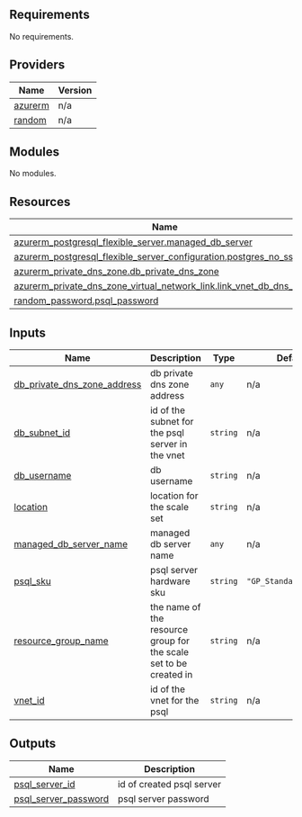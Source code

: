 <!-- BEGIN_TF_DOCS -->
## Requirements

No requirements.

## Providers

| Name | Version |
|------|---------|
| <a name="provider_azurerm"></a> [azurerm](#provider\_azurerm) | n/a |
| <a name="provider_random"></a> [random](#provider\_random) | n/a |

## Modules

No modules.

## Resources

| Name | Type |
|------|------|
| [azurerm_postgresql_flexible_server.managed_db_server](https://registry.terraform.io/providers/hashicorp/azurerm/latest/docs/resources/postgresql_flexible_server) | resource |
| [azurerm_postgresql_flexible_server_configuration.postgres_no_ssl_rule](https://registry.terraform.io/providers/hashicorp/azurerm/latest/docs/resources/postgresql_flexible_server_configuration) | resource |
| [azurerm_private_dns_zone.db_private_dns_zone](https://registry.terraform.io/providers/hashicorp/azurerm/latest/docs/resources/private_dns_zone) | resource |
| [azurerm_private_dns_zone_virtual_network_link.link_vnet_db_dns_zone](https://registry.terraform.io/providers/hashicorp/azurerm/latest/docs/resources/private_dns_zone_virtual_network_link) | resource |
| [random_password.psql_password](https://registry.terraform.io/providers/hashicorp/random/latest/docs/resources/password) | resource |

## Inputs

| Name | Description | Type | Default | Required |
|------|-------------|------|---------|:--------:|
| <a name="input_db_private_dns_zone_address"></a> [db\_private\_dns\_zone\_address](#input\_db\_private\_dns\_zone\_address) | db private dns zone address | `any` | n/a | yes |
| <a name="input_db_subnet_id"></a> [db\_subnet\_id](#input\_db\_subnet\_id) | id of the subnet for the psql server in the vnet | `string` | n/a | yes |
| <a name="input_db_username"></a> [db\_username](#input\_db\_username) | db username | `string` | n/a | yes |
| <a name="input_location"></a> [location](#input\_location) | location for the scale set | `string` | n/a | yes |
| <a name="input_managed_db_server_name"></a> [managed\_db\_server\_name](#input\_managed\_db\_server\_name) | managed db server name | `any` | n/a | yes |
| <a name="input_psql_sku"></a> [psql\_sku](#input\_psql\_sku) | psql server hardware sku | `string` | `"GP_Standard_D2s_v3"` | no |
| <a name="input_resource_group_name"></a> [resource\_group\_name](#input\_resource\_group\_name) | the name of the resource group for the scale set to be created in | `string` | n/a | yes |
| <a name="input_vnet_id"></a> [vnet\_id](#input\_vnet\_id) | id of the vnet for the psql | `string` | n/a | yes |

## Outputs

| Name | Description |
|------|-------------|
| <a name="output_psql_server_id"></a> [psql\_server\_id](#output\_psql\_server\_id) | id of created psql server |
| <a name="output_psql_server_password"></a> [psql\_server\_password](#output\_psql\_server\_password) | psql server password |
<!-- END_TF_DOCS -->